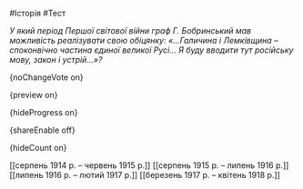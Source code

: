 #Історія #Тест

*У який період Першої світової війни граф Г. Бобринський мав можливість реалізувати свою обіцянку: «…Галичина і Лемківщина – споконвічно частина єдиної великої Русі… Я буду вводити тут російську мову, закон і устрій…»?*

{noChangeVote on}

{preview on}

{hideProgress on}

{shareEnable off}

{hideCount on}

[[серпень 1914 р. – червень 1915 р.]]
[[серпень 1915 р. – липень 1916 р.]]
[[липень 1916 р. – лютий 1917 р.]]
[[березень 1917 р. – квітень 1918 р.]]
